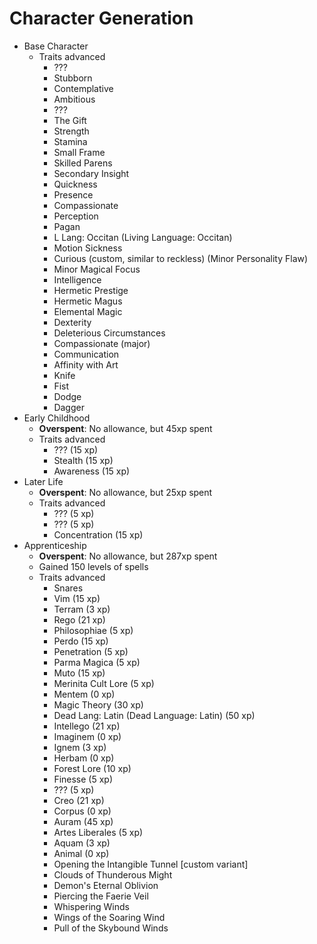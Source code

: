 # Character Generation
+ Base Character
    + Traits advanced
        + ???
        + Stubborn
        + Contemplative
        + Ambitious
        + ???
        + The Gift
        + Strength
        + Stamina
        + Small Frame
        + Skilled Parens
        + Secondary Insight
        + Quickness
        + Presence
        + Compassionate
        + Perception
        + Pagan
        + L Lang: Occitan (Living Language: Occitan)
        + Motion Sickness
        + Curious (custom, similar to reckless) (Minor Personality Flaw)
        + Minor Magical Focus
        + Intelligence
        + Hermetic Prestige
        + Hermetic Magus
        + Elemental Magic
        + Dexterity
        + Deleterious Circumstances
        + Compassionate (major)
        + Communication
        + Affinity with Art
        + Knife
        + Fist
        + Dodge
        + Dagger
+ Early Childhood
    + **Overspent**: No allowance, but 45xp spent
    + Traits advanced
        + ??? (15 xp)
        + Stealth (15 xp)
        + Awareness (15 xp)
+ Later Life
    + **Overspent**: No allowance, but 25xp spent
    + Traits advanced
        + ??? (5 xp)
        + ??? (5 xp)
        + Concentration (15 xp)
+ Apprenticeship
    + **Overspent**: No allowance, but 287xp spent
    + Gained 150 levels of spells
    + Traits advanced
        + Snares
        + Vim (15 xp)
        + Terram (3 xp)
        + Rego (21 xp)
        + Philosophiae (5 xp)
        + Perdo (15 xp)
        + Penetration (5 xp)
        + Parma Magica (5 xp)
        + Muto (15 xp)
        + Merinita Cult Lore (5 xp)
        + Mentem (0 xp)
        + Magic Theory (30 xp)
        + Dead Lang: Latin (Dead Language: Latin) (50 xp)
        + Intellego (21 xp)
        + Imaginem (0 xp)
        + Ignem (3 xp)
        + Herbam (0 xp)
        + Forest Lore (10 xp)
        + Finesse (5 xp)
        + ??? (5 xp)
        + Creo (21 xp)
        + Corpus (0 xp)
        + Auram (45 xp)
        + Artes Liberales (5 xp)
        + Aquam (3 xp)
        + Animal (0 xp)
        + Opening the Intangible Tunnel [custom variant]
        + Clouds of Thunderous Might
        + Demon's Eternal Oblivion
        + Piercing the Faerie Veil
        + Whispering Winds
        + Wings of the Soaring Wind
        + Pull of the Skybound Winds
